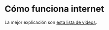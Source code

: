 # Cómo funciona internet

La mejor explicación son [esta lista de videos](https://www.youtube.com/playlist?list=PLzdnOPI1iJNfMRZm5DDxco3UdsFegvuB7).
